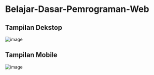 # Belajar-Dasar-Pemrograman-Web

## Tampilan Dekstop
![image](https://github.com/user-attachments/assets/6649fc66-ba98-47ae-8651-b9074893c6be)

## Tampilan Mobile
![image](https://github.com/user-attachments/assets/12e217c7-810e-41f6-8587-1844cc185daf)
